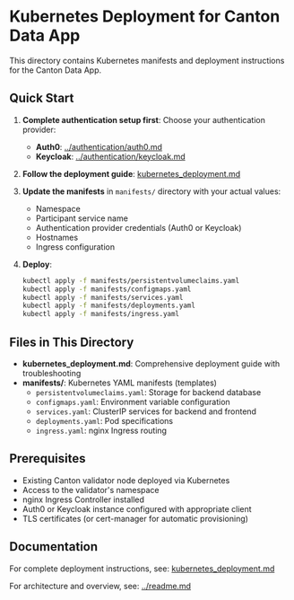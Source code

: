 # Kubernetes Deployment for Canton Data App

This directory contains Kubernetes manifests and deployment instructions for the Canton Data App.

## Quick Start

1. **Complete authentication setup first**: Choose your authentication provider:
   - **Auth0**: [../authentication/auth0.md](../authentication/auth0.md)
   - **Keycloak**: [../authentication/keycloak.md](../authentication/keycloak.md)

2. **Follow the deployment guide**: [kubernetes_deployment.md](kubernetes_deployment.md)

3. **Update the manifests** in `manifests/` directory with your actual values:
   - Namespace
   - Participant service name
   - Authentication provider credentials (Auth0 or Keycloak)
   - Hostnames
   - Ingress configuration

4. **Deploy**:
   ```bash
   kubectl apply -f manifests/persistentvolumeclaims.yaml
   kubectl apply -f manifests/configmaps.yaml
   kubectl apply -f manifests/services.yaml
   kubectl apply -f manifests/deployments.yaml
   kubectl apply -f manifests/ingress.yaml
   ```

## Files in This Directory

- **kubernetes_deployment.md**: Comprehensive deployment guide with troubleshooting
- **manifests/**: Kubernetes YAML manifests (templates)
  - `persistentvolumeclaims.yaml`: Storage for backend database
  - `configmaps.yaml`: Environment variable configuration
  - `services.yaml`: ClusterIP services for backend and frontend
  - `deployments.yaml`: Pod specifications
  - `ingress.yaml`: nginx Ingress routing

## Prerequisites

- Existing Canton validator node deployed via Kubernetes
- Access to the validator's namespace
- nginx Ingress Controller installed
- Auth0 or Keycloak instance configured with appropriate client
- TLS certificates (or cert-manager for automatic provisioning)

## Documentation

For complete deployment instructions, see: [kubernetes_deployment.md](kubernetes_deployment.md)

For architecture and overview, see: [../readme.md](../readme.md)

